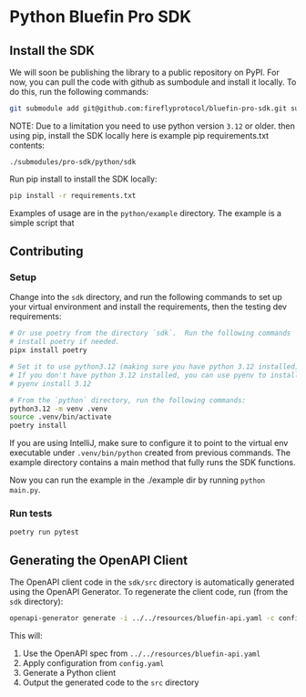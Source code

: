 # Python Bluefin Pro SDK

## Install the SDK 
We will soon be publishing the library to a public repository on PyPI.  For now, you can pull the code with github as sumbodule
and install it locally.  To do this, run the following commands:
```bash 
git submodule add git@github.com:fireflyprotocol/bluefin-pro-sdk.git submodules/bluefin-pro-sdk 
```

NOTE: Due to a limitation you need to use python version `3.12` or older.
then using pip, install the SDK locally here is example pip requirements.txt contents:
```text
./submodules/pro-sdk/python/sdk
```
Run pip install to install the SDK locally:
```bash
pip install -r requirements.txt
```

Examples of usage are in the `python/example` directory.  The example is a simple script that

## Contributing

### Setup

Change into the `sdk` directory, and run the following commands to set up your
virtual environment and install the requirements, then the testing dev
requirements:

```bash
# Or use poetry from the directory `sdk`.  Run the following commands  to
# install poetry if needed.
pipx install poetry

# Set it to use python3.12 (making sure you have python 3.12 installed).
# If you don't have python 3.12 installed, you can use pyenv to install it:
# pyenv install 3.12

# From the `python` directory, run the following commands:
python3.12 -m venv .venv 
source .venv/bin/activate
poetry install
```

If you are using IntelliJ, make sure to configure it to point to the virtual env
executable under `.venv/bin/python` created from previous commands.  The example
directory contains a main method that fully runs the SDK functions.

Now you can run the example in the ./example dir by running `python main.py`.

### Run tests
`poetry run pytest`

Generating the OpenAPI Client
----------------------------

The OpenAPI client code in the ``sdk/src`` directory is automatically generated using the OpenAPI Generator.
To regenerate the client code, run (from the ``sdk`` directory):

```bash
openapi-generator generate -i ../../resources/bluefin-api.yaml -c config.yaml -g python -o src
```

This will:

1. Use the OpenAPI spec from ``../../resources/bluefin-api.yaml``
2. Apply configuration from ``config.yaml`` 
3. Generate a Python client
4. Output the generated code to the ``src`` directory